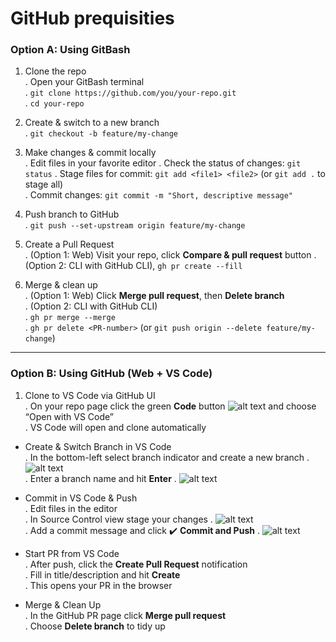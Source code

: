 # GitHub prequisities

### Option A: Using GitBash

1. Clone the repo  
  . Open your GitBash terminal  
  . `git clone https://github.com/you/your-repo.git`  
  . `cd your-repo`

2. Create & switch to a new branch  
  . `git checkout -b feature/my-change`

3. Make changes & commit locally  
  . Edit files in your favorite editor
  . Check the status of changes: `git status`
  . Stage files for commit: `git add <file1> <file2>` (or `git add .` to stage all)  
  . Commit changes: `git commit -m "Short, descriptive message"`

4. Push branch to GitHub  
  . `git push --set-upstream origin feature/my-change`

5. Create a Pull Request  
  . (Option 1: Web) Visit your repo, click **Compare & pull request** button
  . (Option 2: CLI with GitHub CLI), `gh pr create --fill`

6. Merge & clean up  
  . (Option 1: Web) Click **Merge pull request**, then **Delete branch**  
  . (Option 2: CLI with GitHub CLI)  
   . `gh pr merge --merge`  
   . `gh pr delete <PR-number>` (or `git push origin --delete feature/my-change`)

  ***

### Option B: Using GitHub (Web + VS Code)

1. Clone to VS Code via GitHub UI  
  . On your repo page click the green **Code** button ![alt text](Code.png) and choose “Open with VS Code”  
  . VS Code will open and clone automatically

- Create & Switch Branch in VS Code  
  . In the bottom-left select branch indicator and create a new branch 
    . ![alt text](branch.png)  
  . Enter a branch name and hit **Enter**
    . ![alt text](newbranch.png)

- Commit in VS Code & Push  
  . Edit files in the editor  
  . In Source Control view stage your changes
    . ![alt text](sourcecontrol.png)  
  . Add a commit message and click ✔️ **Commit and Push**
    . ![alt text](commitandpush.png)

- Start PR from VS Code  
  . After push, click the **Create Pull Request** notification  
  . Fill in title/description and hit **Create**  
  . This opens your PR in the browser

- Merge & Clean Up  
  . In the GitHub PR page click **Merge pull request**  
  . Choose **Delete branch** to tidy up

